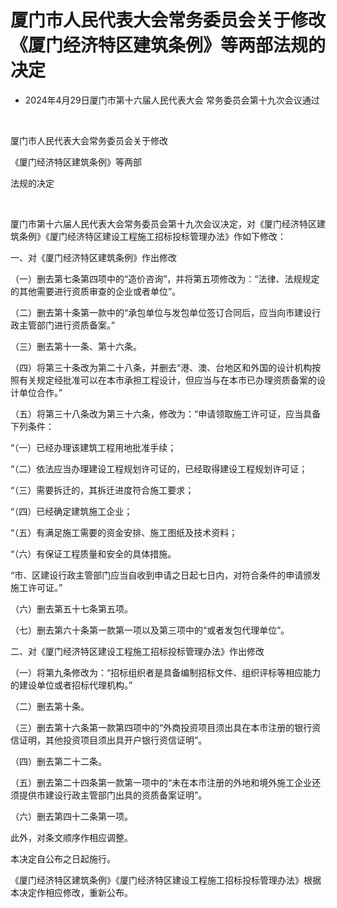 # 厦门市人民代表大会常务委员会关于修改《厦门经济特区建筑条例》等两部法规的决定

- 2024年4月29日厦门市第十六届人民代表大会
  常务委员会第十九次会议通过

<!-- INFO END -->

​

厦门市人民代表大会常务委员会关于修改

《厦门经济特区建筑条例》等两部

法规的决定

​

厦门市第十六届人民代表大会常务委员会第十九次会议决定，对《厦门经济特区建筑条例》《厦门经济特区建设工程施工招标投标管理办法》作如下修改：

一、对《厦门经济特区建筑条例》作出修改

（一）删去第七条第四项中的“造价咨询”，并将第五项修改为：“法律、法规规定的其他需要进行资质审查的企业或者单位”。

（二）删去第十条第一款中的“承包单位与发包单位签订合同后，应当向市建设行政主管部门进行资质备案。”

（三）删去第十一条、第十六条。

（四）将第三十条改为第二十八条，并删去“港、澳、台地区和外国的设计机构按照有关规定经批准可以在本市承担工程设计，但应当与在本市已办理资质备案的设计单位合作。”

（五）将第三十八条改为第三十六条，修改为：“申请领取施工许可证，应当具备下列条件：

“（一）已经办理该建筑工程用地批准手续；

“（二）依法应当办理建设工程规划许可证的，已经取得建设工程规划许可证；

“（三）需要拆迁的，其拆迁进度符合施工要求；

“（四）已经确定建筑施工企业；

“（五）有满足施工需要的资金安排、施工图纸及技术资料；

“（六）有保证工程质量和安全的具体措施。

“市、区建设行政主管部门应当自收到申请之日起七日内，对符合条件的申请颁发施工许可证。”

（六）删去第五十七条第五项。

（七）删去第六十条第一款第一项以及第三项中的“或者发包代理单位”。

二、对《厦门经济特区建设工程施工招标投标管理办法》作出修改

（一）将第九条修改为：“招标组织者是具备编制招标文件、组织评标等相应能力的建设单位或者招标代理机构。”

（二）删去第十条。

（三）删去第十六条第一款第四项中的“外商投资项目须出具在本市注册的银行资信证明，其他投资项目须出具开户银行资信证明”。

（四）删去第二十二条。

（五）删去第二十四条第一款第一项中的“未在本市注册的外地和境外施工企业还须提供市建设行政主管部门出具的资质备案证明”。

（六）删去第四十二条第一项。

此外，对条文顺序作相应调整。

本决定自公布之日起施行。

《厦门经济特区建筑条例》《厦门经济特区建设工程施工招标投标管理办法》根据本决定作相应修改，重新公布。
